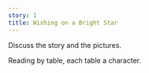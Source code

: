 ```yaml
---
story: 1
title: Wishing on a Bright Star
---
```


Discuss the story and the pictures.

Reading by table, each table a character.

